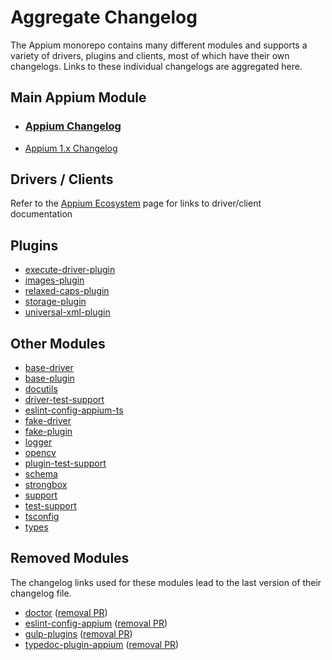 # Aggregate Changelog

The Appium monorepo contains many different modules and supports a variety of drivers, plugins and clients,
most of which have their own changelogs. Links to these individual changelogs are aggregated here.

## Main Appium Module

* ### [Appium Changelog](packages/appium/CHANGELOG.md)
* [Appium 1.x Changelog](https://github.com/appium/appium/blob/1.x/CHANGELOG.md)

## Drivers / Clients
Refer to the [Appium Ecosystem](https://appium.io/docs/en/latest/ecosystem/) page for links
to driver/client documentation

## Plugins
* [execute-driver-plugin](packages/execute-driver-plugin/CHANGELOG.md)
* [images-plugin](packages/images-plugin/CHANGELOG.md)
* [relaxed-caps-plugin](packages/relaxed-caps-plugin/CHANGELOG.md)
* [storage-plugin](packages/storage-plugin/CHANGELOG.md)
* [universal-xml-plugin](packages/universal-xml-plugin/CHANGELOG.md)

## Other Modules
* [base-driver](packages/base-driver/CHANGELOG.md)
* [base-plugin](packages/base-plugin/CHANGELOG.md)
* [docutils](packages/docutils/CHANGELOG.md)
* [driver-test-support](packages/driver-test-support/CHANGELOG.md)
* [eslint-config-appium-ts](packages/eslint-config-appium-ts/CHANGELOG.md)
* [fake-driver](packages/fake-driver/CHANGELOG.md)
* [fake-plugin](packages/fake-plugin/CHANGELOG.md)
* [logger](packages/logger/CHANGELOG.md)
* [opencv](packages/opencv/CHANGELOG.md)
* [plugin-test-support](packages/plugin-test-support/CHANGELOG.md)
* [schema](packages/schema/CHANGELOG.md)
* [strongbox](packages/strongbox/CHANGELOG.md)
* [support](packages/support/CHANGELOG.md)
* [test-support](packages/test-support/CHANGELOG.md)
* [tsconfig](packages/tsconfig/CHANGELOG.md)
* [types](packages/types/CHANGELOG.md)

## Removed Modules
The changelog links used for these modules lead to the last version of their changelog file.
* [doctor](https://github.com/appium/appium/blob/8daf5e123ac14c8325acf504fb33eb28e1a3dd78/packages/doctor/CHANGELOG.md) ([removal PR](https://github.com/appium/appium/pull/20805))
* [eslint-config-appium](https://github.com/appium/appium/blob/4b3a8c2197a587ec5a2606b662e4e7667a7852cb/packages/eslint-config-appium/CHANGELOG.md) ([removal PR](https://github.com/appium/appium/pull/20856))
* [gulp-plugins](https://github.com/appium/appium/blob/0823f0b60e40395cd1dc3b72cfa3c0092bc81302/packages/gulp-plugins/CHANGELOG.md) ([removal PR](https://github.com/appium/appium/pull/17943))
* [typedoc-plugin-appium](https://github.com/appium/appium/blob/d6204b6902074210943d7bbbf72d139b9b170a20/packages/typedoc-plugin-appium/CHANGELOG.md) ([removal PR](https://github.com/appium/appium/pull/19465))
